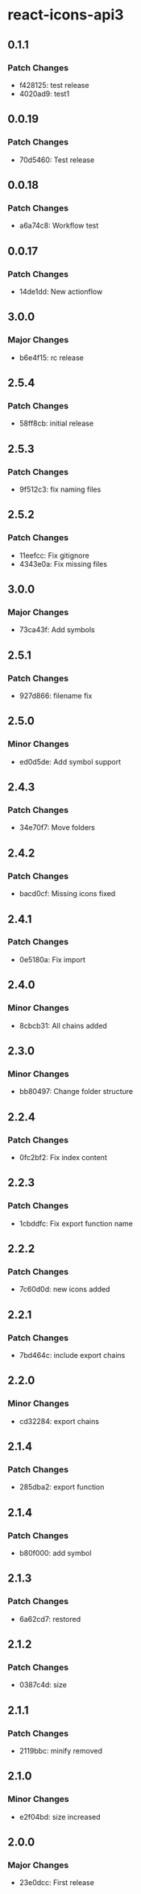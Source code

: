 # react-icons-api3

## 0.1.1

### Patch Changes

- f428125: test release
- 4020ad9: test1

## 0.0.19

### Patch Changes

- 70d5460: Test release

## 0.0.18

### Patch Changes

- a6a74c8: Workflow test

## 0.0.17

### Patch Changes

- 14de1dd: New actionflow

## 3.0.0

### Major Changes

- b6e4f15: rc release

## 2.5.4

### Patch Changes

- 58ff8cb: initial release

## 2.5.3

### Patch Changes

- 9f512c3: fix naming files

## 2.5.2

### Patch Changes

- 11eefcc: Fix gitignore
- 4343e0a: Fix missing files

## 3.0.0

### Major Changes

- 73ca43f: Add symbols

## 2.5.1

### Patch Changes

- 927d866: filename fix

## 2.5.0

### Minor Changes

- ed0d5de: Add symbol support

## 2.4.3

### Patch Changes

- 34e70f7: Move folders

## 2.4.2

### Patch Changes

- bacd0cf: Missing icons fixed

## 2.4.1

### Patch Changes

- 0e5180a: Fix import

## 2.4.0

### Minor Changes

- 8cbcb31: All chains added

## 2.3.0

### Minor Changes

- bb80497: Change folder structure

## 2.2.4

### Patch Changes

- 0fc2bf2: Fix index content

## 2.2.3

### Patch Changes

- 1cbddfc: Fix export function name

## 2.2.2

### Patch Changes

- 7c60d0d: new icons added

## 2.2.1

### Patch Changes

- 7bd464c: include export chains

## 2.2.0

### Minor Changes

- cd32284: export chains

## 2.1.4

### Patch Changes

- 285dba2: export function

## 2.1.4

### Patch Changes

- b80f000: add symbol

## 2.1.3

### Patch Changes

- 6a62cd7: restored

## 2.1.2

### Patch Changes

- 0387c4d: size

## 2.1.1

### Patch Changes

- 2119bbc: minify removed

## 2.1.0

### Minor Changes

- e2f04bd: size increased

## 2.0.0

### Major Changes

- 23e0dcc: First release
